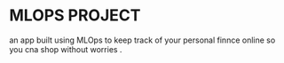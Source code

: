
# MLOPS PROJECT 

an app built using MLOps to keep track of your personal finnce online so you cna shop without worries .